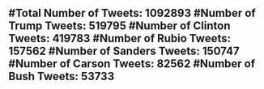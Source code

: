 #Total Number of Tweets: 1092893 
#Number of Trump Tweets: 519795
#Number of Clinton Tweets: 419783
#Number of Rubio Tweets: 157562
#Number of Sanders Tweets: 150747
#Number of Carson Tweets: 82562
#Number of Bush Tweets: 53733
---
